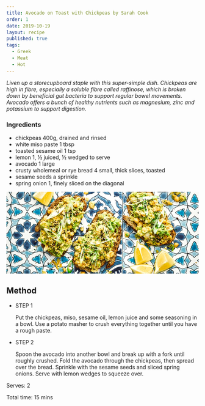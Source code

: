 ```yaml
---
title: Avocado on Toast with Chickpeas by Sarah Cook
order: 1
date: 2019-10-19
layout: recipe
published: true
tags:
  - Greek
  - Meat
  - Hot
---
```

*Liven up a storecupboard staple with this super-simple dish. Chickpeas are high in fibre, especially a soluble fibre called raffinose, which is broken down by beneficial gut bacteria to support regular bowel movements. Avocado offers a bunch of healthy nutrients such as magnesium, zinc and potassium to support digestion.*



### Ingredients

* chickpeas 400g, drained and rinsed
* white miso paste 1 tbsp
* toasted sesame oil 1 tsp
* lemon 1, ½ juiced, ½ wedged to serve
* avocado 1 large
* crusty wholemeal or rye bread 4 small, thick slices, toasted
* sesame seeds a sprinkle
* spring onion 1, finely sliced on the diagonal

![Avocado on Toast with Chickpeas](../uploads/oli-1019-herenow_3ways-chickpeas-toasts_00156-30e9de2.jpg)

## Method 

* STEP 1

  Put the chickpeas, miso, sesame oil, lemon juice and some seasoning in a bowl. Use a potato masher to crush everything together until you have a rough paste.
* STEP 2

  Spoon the avocado into another bowl and break up with a fork until roughly crushed. Fold the avocado through the chickpeas, then spread over the bread. Sprinkle with the sesame seeds and sliced spring onions. Serve with lemon wedges to squeeze over.

Serves: 2

Total time: 15 mins